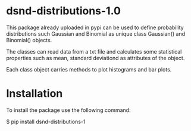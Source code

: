 # dsnd-distributions-1.0

This package already uploaded in pypi can be used to define 
probability distributions such Gaussian and Binomial as unique class Gaussian() and Binomial() objects.

The classes can read data from a txt file and calculates some 
statistical properties such as mean, standard deviationd as attributes of the object.

Each class object carries methods to plot histograms and bar plots.

# Installation

To install the package use the following command:

$ pip install dsnd-distributions-1




